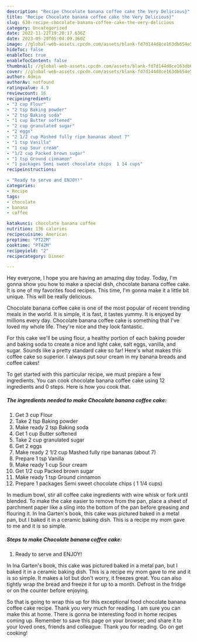 ```yaml
---
description: "Recipe Chocolate banana coffee cake the Very Delicious}"
title: "Recipe Chocolate banana coffee cake the Very Delicious}"
slug: 630-recipe-chocolate-banana-coffee-cake-the-very-delicious
category: Uncategorized
date: 2022-11-22T19:20:17.636Z
date: 2023-05-29T05:04:09.360Z
image: //global-web-assets.cpcdn.com/assets/blank-fd7d144d8ce163db654e5a02c40b08a2775adb7897d16e4062681dc7e1b2800f.png
hideToc: false
enableToc: true
enableTocContent: false
thumbnail: //global-web-assets.cpcdn.com/assets/blank-fd7d144d8ce163db654e5a02c40b08a2775adb7897d16e4062681dc7e1b2800f.png
cover: //global-web-assets.cpcdn.com/assets/blank-fd7d144d8ce163db654e5a02c40b08a2775adb7897d16e4062681dc7e1b2800f.png
author: Admin
authorAv: notfound
ratingvalue: 4.9
reviewcount: 16
recipeingredient:
- "3 cup Flour"
- "2 tsp Baking powder"
- "2 tsp Baking soda"
- "1 cup Butter softened"
- "2 cup granulated sugar"
- "2 eggs"
- "2 1/2 cup Mashed fully ripe bananas about 7"
- "1 tsp Vanilla"
- "1 cup Sour cream"
- "1/2 cup Packed brown sugar"
- "1 tsp Ground cinnamon"
- "1 packages Semi sweet chocolate chips  1 14 cups"
recipeinstructions:

- "Ready to serve and ENJOY!"
categories:
- Recipe
tags:
- chocolate
- banana
- coffee

katakunci: chocolate banana coffee 
nutrition: 136 calories
recipecuisine: American
preptime: "PT22M"
cooktime: "PT42M"
recipeyield: "2"
recipecategory: Dinner

---
```



Hey everyone, I hope you are having an amazing day today. Today, I'm gonna show you how to make a special dish, chocolate banana coffee cake. It is one of my favorites food recipes. This time, I'm gonna make it a little bit unique. This will be really delicious.

Chocolate banana coffee cake is one of the most popular of recent trending meals in the world. It is simple, it is fast, it tastes yummy. It is enjoyed by millions every day. Chocolate banana coffee cake is something that I've loved my whole life. They're nice and they look fantastic.

For this cake we&#39;ll be using flour, a healthy portion of each baking powder and baking soda to create a nice and light cake, salt eggs, vanilla, and sugar. Sounds like a pretty standard cake so far! Here&#39;s what makes this coffee cake so superior. I always put sour cream in my banana breads and coffee cakes!


To get started with this particular recipe, we must prepare a few ingredients. You can cook chocolate banana coffee cake using 12 ingredients and 0 steps. Here is how you cook that.

<!--inarticleads1-->

##### The ingredients needed to make Chocolate banana coffee cake:

1. Get 3 cup Flour
1. Take 2 tsp Baking powder
1. Make ready 2 tsp Baking soda
1. Get 1 cup Butter softened
1. Take 2 cup granulated sugar
1. Get 2 eggs
1. Make ready 2 1/2 cup Mashed fully ripe bananas (about 7)
1. Prepare 1 tsp Vanilla
1. Make ready 1 cup Sour cream
1. Get 1/2 cup Packed brown sugar
1. Make ready 1 tsp Ground cinnamon
1. Prepare 1 packages Semi sweet chocolate chips ( 1 1/4 cups)


In medium bowl, stir all coffee cake ingredients with wire whisk or fork until blended. To make the cake easier to remove from the pan, place a sheet of parchment paper like a sling into the bottom of the pan before greasing and flouring it. In Ina Garten&#39;s book, this cake was pictured baked in a metal pan, but I baked it in a ceramic baking dish. This is a recipe my mom gave to me and it is so simple. 

<!--inarticleads2-->

##### Steps to make Chocolate banana coffee cake:


1. Ready to serve and ENJOY!

In Ina Garten&#39;s book, this cake was pictured baked in a metal pan, but I baked it in a ceramic baking dish. This is a recipe my mom gave to me and it is so simple. It makes a lot but don&#39;t worry, it freezes great. You can also tightly wrap the bread and freeze it for up to a month. Defrost in the fridge or on the counter before enjoying. 

So that is going to wrap this up for this exceptional food chocolate banana coffee cake recipe. Thank you very much for reading. I am sure you can make this at home. There is gonna be interesting food in home recipes coming up. Remember to save this page on your browser, and share it to your loved ones, friends and colleague. Thank you for reading. Go on get cooking!
